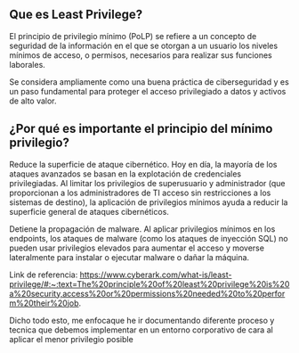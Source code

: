 ## Que es Least Privilege?

El principio de privilegio mínimo (PoLP) se refiere a un concepto de seguridad de la información en el que se otorgan a un usuario los niveles mínimos de acceso, o permisos, necesarios para realizar sus funciones laborales. 

Se considera ampliamente como una buena práctica de ciberseguridad y es un paso fundamental para proteger el acceso privilegiado a datos y activos de alto valor. 


## ¿Por qué es importante el principio del mínimo privilegio?
Reduce la superficie de ataque cibernético. Hoy en día, la mayoría de los ataques avanzados se basan en la explotación de credenciales privilegiadas. Al limitar los privilegios de superusuario y administrador (que proporcionan a los administradores de TI acceso sin restricciones a los sistemas de destino), la aplicación de privilegios mínimos ayuda a reducir la superficie general de ataques cibernéticos.

Detiene la propagación de malware. Al aplicar privilegios mínimos en los endpoints, los ataques de malware (como los ataques de inyección SQL) no pueden usar privilegios elevados para aumentar el acceso y moverse lateralmente para instalar o ejecutar malware o dañar la máquina.

Link de referencia: https://www.cyberark.com/what-is/least-privilege/#:~:text=The%20principle%20of%20least%20privilege%20is%20a%20security,access%20or%20permissions%20needed%20to%20perform%20their%20job.

Dicho todo esto, me enfocaque he ir documentando diferente proceso y tecnica que debemos implementar en un entorno corporativo de cara al aplicar el menor privilegio posible
